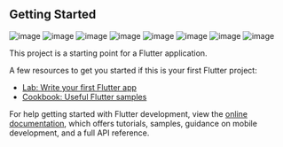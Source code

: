 

## Getting Started
![image](https://github.com/user-attachments/assets/eb34e988-37b8-42f3-a764-c722d7062c39)
![image](https://github.com/user-attachments/assets/dda84dbc-cf02-451e-9be8-3c1633432f14)
![image](https://github.com/user-attachments/assets/edc07b8c-7193-483b-b8d1-1d7d8f50ec80)
![image](https://github.com/user-attachments/assets/ec0f65c4-af0e-4f30-bdd9-5ce02c1daedc)
![image](https://github.com/user-attachments/assets/d12a1a7c-7b7d-4069-9677-b918c025cade)
![image](https://github.com/user-attachments/assets/c366348d-1b5a-4f18-aa3b-45d5b2c2e126)
![image](https://github.com/user-attachments/assets/16b400fa-fd5d-4b5e-87cd-a67b1e26d0f0)
![image](https://github.com/user-attachments/assets/79a6aab0-41af-4277-a698-f9bfb13be274)

This project is a starting point for a Flutter application.

A few resources to get you started if this is your first Flutter project:

- [Lab: Write your first Flutter app](https://docs.flutter.dev/get-started/codelab)
- [Cookbook: Useful Flutter samples](https://docs.flutter.dev/cookbook)

For help getting started with Flutter development, view the
[online documentation](https://docs.flutter.dev/), which offers tutorials,
samples, guidance on mobile development, and a full API reference.
